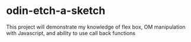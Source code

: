 # odin-etch-a-sketch
This project will demonstrate my knowledge of flex box,
OM manipulation with Javascript, and ability to use call back functions
